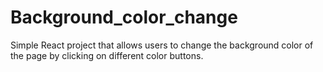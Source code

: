 # Background_color_change
Simple React project that allows users to change the background color of the page by clicking on different color buttons.
